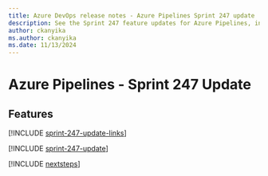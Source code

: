 ```yaml
---
title: Azure DevOps release notes - Azure Pipelines Sprint 247 update
description: See the Sprint 247 feature updates for Azure Pipelines, including next steps.
author: ckanyika
ms.author: ckanyika
ms.date: 11/13/2024
---
```


# Azure Pipelines - Sprint 247 Update

## Features

[!INCLUDE [sprint-247-update-links](../includes/pipelines/sprint-247-update-links.md)]

[!INCLUDE [sprint-247-update](../includes/pipelines/sprint-247-update.md)]

[!INCLUDE [nextsteps](../includes/nextsteps.md)]